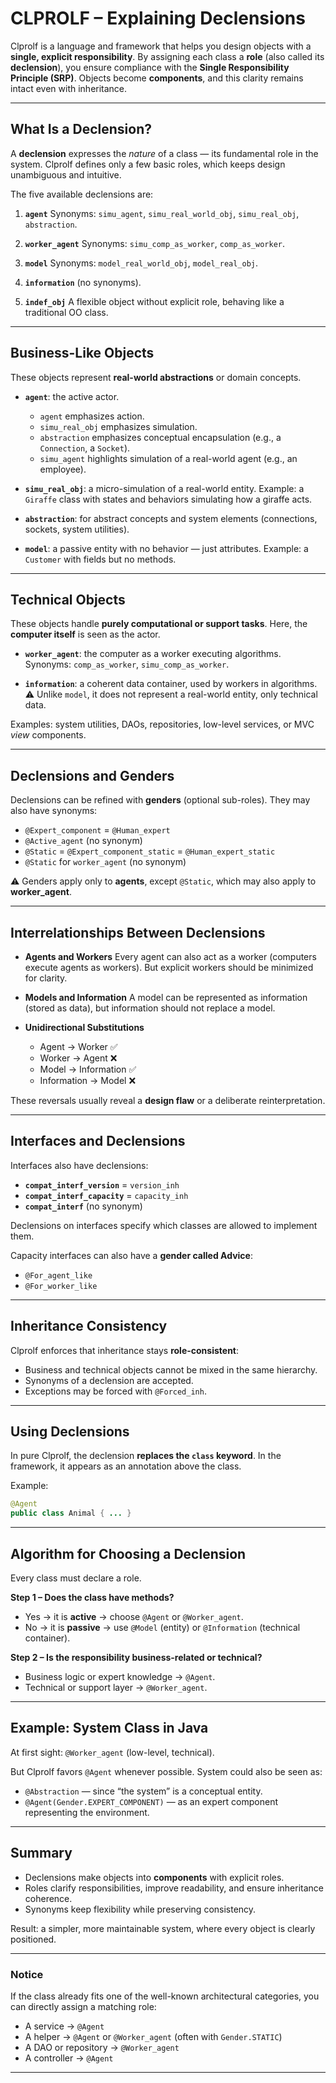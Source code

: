 # CLPROLF – Explaining Declensions

Clprolf is a language and framework that helps you design objects with a **single, explicit responsibility**.
By assigning each class a **role** (also called its **declension**), you ensure compliance with the **Single Responsibility Principle (SRP)**.
Objects become **components**, and this clarity remains intact even with inheritance.

---

## What Is a Declension?

A **declension** expresses the *nature* of a class — its fundamental role in the system.
Clprolf defines only a few basic roles, which keeps design unambiguous and intuitive.

The five available declensions are:

1. **`agent`**
   Synonyms: `simu_agent`, `simu_real_world_obj`, `simu_real_obj`, `abstraction`.

2. **`worker_agent`**
   Synonyms: `simu_comp_as_worker`, `comp_as_worker`.

3. **`model`**
   Synonyms: `model_real_world_obj`, `model_real_obj`.

4. **`information`**
   (no synonyms).

5. **`indef_obj`**
   A flexible object without explicit role, behaving like a traditional OO class.

---

## Business-Like Objects

These objects represent **real-world abstractions** or domain concepts.

* **`agent`**: the active actor.

  * `agent` emphasizes action.
  * `simu_real_obj` emphasizes simulation.
  * `abstraction` emphasizes conceptual encapsulation (e.g., a `Connection`, a `Socket`).
  * `simu_agent` highlights simulation of a real-world agent (e.g., an employee).

* **`simu_real_obj`**: a micro-simulation of a real-world entity.
  Example: a `Giraffe` class with states and behaviors simulating how a giraffe acts.

* **`abstraction`**: for abstract concepts and system elements (connections, sockets, system utilities).

* **`model`**: a passive entity with no behavior — just attributes.
  Example: a `Customer` with fields but no methods.

---

## Technical Objects

These objects handle **purely computational or support tasks**.
Here, the **computer itself** is seen as the actor.

* **`worker_agent`**: the computer as a worker executing algorithms.
  Synonyms: `comp_as_worker`, `simu_comp_as_worker`.

* **`information`**: a coherent data container, used by workers in algorithms.
  ⚠️ Unlike `model`, it does not represent a real-world entity, only technical data.

Examples: system utilities, DAOs, repositories, low-level services, or MVC *view* components.

---

## Declensions and Genders

Declensions can be refined with **genders** (optional sub-roles).
They may also have synonyms:

* `@Expert_component` = `@Human_expert`
* `@Active_agent` (no synonym)
* `@Static` = `@Expert_component_static` = `@Human_expert_static`
* `@Static` for `worker_agent` (no synonym)

⚠️ Genders apply only to **agents**, except `@Static`, which may also apply to **worker\_agent**.

---

## Interrelationships Between Declensions

* **Agents and Workers**
  Every agent can also act as a worker (computers execute agents as workers).
  But explicit workers should be minimized for clarity.

* **Models and Information**
  A model can be represented as information (stored as data),
  but information should not replace a model.

* **Unidirectional Substitutions**

  * Agent → Worker ✅
  * Worker → Agent ❌
  * Model → Information ✅
  * Information → Model ❌

These reversals usually reveal a **design flaw** or a deliberate reinterpretation.

---

## Interfaces and Declensions

Interfaces also have declensions:

* **`compat_interf_version`** = `version_inh`
* **`compat_interf_capacity`** = `capacity_inh`
* **`compat_interf`** (no synonym)

Declensions on interfaces specify which classes are allowed to implement them.

Capacity interfaces can also have a **gender called Advice**:

* `@For_agent_like`
* `@For_worker_like`

---

## Inheritance Consistency

Clprolf enforces that inheritance stays **role-consistent**:

* Business and technical objects cannot be mixed in the same hierarchy.
* Synonyms of a declension are accepted.
* Exceptions may be forced with `@Forced_inh`.

---

## Using Declensions

In pure Clprolf, the declension **replaces the `class` keyword**.
In the framework, it appears as an annotation above the class.

Example:

```java
@Agent
public class Animal { ... }
```

---

## Algorithm for Choosing a Declension

Every class must declare a role.

**Step 1 – Does the class have methods?**

* Yes → it is **active** → choose `@Agent` or `@Worker_agent`.
* No → it is **passive** → use `@Model` (entity) or `@Information` (technical container).

**Step 2 – Is the responsibility business-related or technical?**

* Business logic or expert knowledge → `@Agent`.
* Technical or support layer → `@Worker_agent`.

---

## Example: System Class in Java

At first sight: `@Worker_agent` (low-level, technical).

But Clprolf favors `@Agent` whenever possible.
System could also be seen as:

* `@Abstraction` — since “the system” is a conceptual entity.
* `@Agent(Gender.EXPERT_COMPONENT)` — as an expert component representing the environment.

---

## Summary

* Declensions make objects into **components** with explicit roles.
* Roles clarify responsibilities, improve readability, and ensure inheritance coherence.
* Synonyms keep flexibility while preserving consistency.

Result: a simpler, more maintainable system, where every object is clearly positioned.

---

### Notice

If the class already fits one of the well-known architectural categories, you can directly assign a matching role:

* A service → `@Agent`
* A helper → `@Agent` or `@Worker_agent` (often with `Gender.STATIC`)
* A DAO or repository → `@Worker_agent`
* A controller → `@Agent`

---
